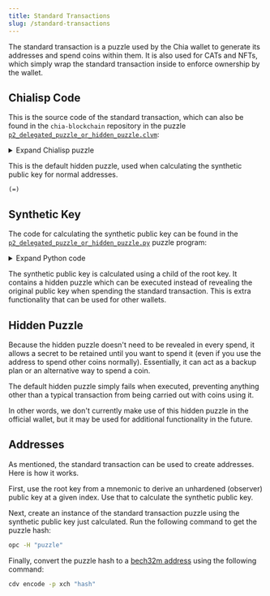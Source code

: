 ```yaml
---
title: Standard Transactions
slug: /standard-transactions
---
```


The standard transaction is a puzzle used by the Chia wallet to generate its addresses and spend coins within them. It is also used for CATs and NFTs, which simply wrap the standard transaction inside to enforce ownership by the wallet.

## Chialisp Code

This is the source code of the standard transaction, which can also be found in the `chia-blockchain` repository in the puzzle [`p2_delegated_puzzle_or_hidden_puzzle.clvm`](https://github.com/Chia-Network/chia-blockchain/blob/fad414132e6950e79e805629427af76bf9ddcbc5/chia/wallet/puzzles/p2_delegated_puzzle_or_hidden_puzzle.clvm):

<details>
  <summary>Expand Chialisp puzzle</summary>

```chialisp title="p2_delegated_puzzle_or_hidden_puzzle.clvm"
; build a pay-to delegated puzzle or hidden puzzle
; coins can be unlocked by signing a delegated puzzle and its solution
; OR by revealing the hidden puzzle and the underlying original key

; glossary of parameter names:

; hidden_puzzle: a "hidden puzzle" that can be revealed and used as an alternate
;   way to unlock the underlying funds
;
; synthetic_key_offset: a private key cryptographically generated using the hidden
;   puzzle and as inputs `original_public_key`
;
; SYNTHETIC_PUBLIC_KEY: the public key that is the sum of `original_public_key` and the
;   public key corresponding to `synthetic_key_offset`
;
; original_public_key: a public key, where knowledge of the corresponding private key
;   represents ownership of the file
;
; delegated_puzzle: a delegated puzzle, as in "graftroot", which should return the
;   desired conditions.
;
; solution: the solution to the delegated puzzle


(mod
    ; A puzzle should commit to `SYNTHETIC_PUBLIC_KEY`
    ;
    ; The solution should pass in 0 for `original_public_key` if it wants to use
    ; an arbitrary `delegated_puzzle` (and `solution`) signed by the
    ; `SYNTHETIC_PUBLIC_KEY` (whose corresponding private key can be calculated
    ; if you know the private key for `original_public_key`)
    ;
    ; Or you can solve the hidden puzzle by revealing the `original_public_key`,
    ; the hidden puzzle in `delegated_puzzle`, and a solution to the hidden puzzle.

    (SYNTHETIC_PUBLIC_KEY original_public_key delegated_puzzle solution)

    ; "assert" is a macro that wraps repeated instances of "if"
    ; usage: (assert A0 A1 ... An R)
    ; all of A0, A1, ... An must evaluate to non-null, or an exception is raised
    ; return the value of R (if we get that far)

    (defmacro assert items
        (if (r items)
            (list if (f items) (c assert (r items)) (q . (x)))
            (f items)
        )
    )

    (include condition_codes.clvm)

    ;; hash a tree
    ;; This is used to calculate a puzzle hash given a puzzle program.
    (defun sha256tree1
           (TREE)
           (if (l TREE)
               (sha256 2 (sha256tree1 (f TREE)) (sha256tree1 (r TREE)))
               (sha256 1 TREE)
           )
    )

    ; "is_hidden_puzzle_correct" returns true iff the hidden puzzle is correctly encoded

    (defun-inline is_hidden_puzzle_correct (SYNTHETIC_PUBLIC_KEY original_public_key delegated_puzzle)
      (=
          SYNTHETIC_PUBLIC_KEY
          (point_add
              original_public_key
              (pubkey_for_exp (sha256 original_public_key (sha256tree1 delegated_puzzle)))
          )
      )
    )

    ; "possibly_prepend_aggsig" is the main entry point

    (defun-inline possibly_prepend_aggsig (SYNTHETIC_PUBLIC_KEY original_public_key delegated_puzzle conditions)
      (if original_public_key
          (assert
              (is_hidden_puzzle_correct SYNTHETIC_PUBLIC_KEY original_public_key delegated_puzzle)
              conditions
          )
          (c (list AGG_SIG_ME SYNTHETIC_PUBLIC_KEY (sha256tree1 delegated_puzzle)) conditions)
      )
    )

    ; main entry point

    (possibly_prepend_aggsig
        SYNTHETIC_PUBLIC_KEY original_public_key delegated_puzzle
        (a delegated_puzzle solution))
)
```

</details>

This is the default hidden puzzle, used when calculating the synthetic public key for normal addresses.

```chialisp
(=)
```

## Synthetic Key

The code for calculating the synthetic public key can be found in the [`p2_delegated_puzzle_or_hidden_puzzle.py`](https://github.com/Chia-Network/chia-blockchain/blob/67b45c92eaab014c9c77a83b42e14e5f5fa6e28b/chia/wallet/puzzles/p2_delegated_puzzle_or_hidden_puzzle.py#L88) puzzle program:


<details>
  <summary>Expand Python code</summary>

```python title="p2_delegated_puzzle_or_hidden_puzzle.py"
def calculate_synthetic_public_key(public_key: G1Element, hidden_puzzle_hash: bytes32) -> G1Element:
    synthetic_offset: PrivateKey = PrivateKey.from_bytes(
        calculate_synthetic_offset(public_key, hidden_puzzle_hash).to_bytes(32, "big")
    )
    return public_key + synthetic_offset.get_g1()
```

</details>

The synthetic public key is calculated using a child of the root key. It contains a hidden puzzle which can be executed instead of revealing the original public key when spending the standard transaction. This is extra functionality that can be used for other wallets.

## Hidden Puzzle

Because the hidden puzzle doesn't need to be revealed in every spend, it allows a secret to be retained until you want to spend it (even if you use the address to spend other coins normally). Essentially, it can act as a backup plan or an alternative way to spend a coin.

The default hidden puzzle simply fails when executed, preventing anything other than a typical transaction from being carried out with coins using it.

In other words, we don't currently make use of this hidden puzzle in the official wallet, but it may be used for additional functionality in the future.

## Addresses

As mentioned, the standard transaction can be used to create addresses. Here is how it works.

First, use the root key from a mnemonic to derive an unhardened (observer) public key at a given index. Use that to calculate the synthetic public key.

Next, create an instance of the standard transaction puzzle using the synthetic public key just calculated. Run the following command to get the puzzle hash:

```bash
opc -H "puzzle"
```

Finally, convert the puzzle hash to a [bech32m address](/coin-set-addresses) using the following command:

```bash
cdv encode -p xch "hash"
```
